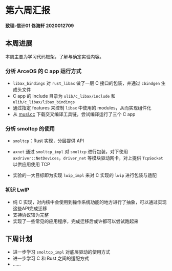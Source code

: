 # 第六周汇报

**致理-信计01  佟海轩 2020012709**

## 本周进展

本周主要为学习代码框架，了解与确定实验内容。

### 分析 ArceOS 的 C app 运行方式

- `libax_bindings` 对 `rust_libax` 做了一层 C 接口的包装，并通过 `cbindgen` 生成头文件
- C app 的 include 目录为 `ulib/c_libax/include` 和 `ulib/c_libax/libax_bindings`
- 通过指定 features 来控制 `libax` 中使用的 modules，从而实现组件化
- 从 [musl.cc](https://musl.cc/) 下载交叉编译工具链，尝试编译运行了三个 C app

### 分析 smoltcp 的使用

- `smoltcp`：Rust 实现，分层提供 API

- `axnet` 通过 `smoltcp_impl` 对 `smoltcp` 进行包装，对下使用 `axdriver::NetDevices`，`driver_net` 等模块驱动网卡，对上提供 `TcpSocket` 以供应用使用 TCP
- 实验的一大目标即为实现 `lwip_impl` 来对 C 实现的 `lwip` 进行包装与适配

### 初识 LwIP

- 纯 C 实现，对内核中会使用到操作系统功能的地方进行了抽象，可以通过实现这些API完成迁移
- 支持协议较为完整
- 实现了一些常见的应用程序，完成迁移后或许都可以尝试跑起来

## 下周计划

- 进一步学习 `smoltcp_impl` 对底层驱动的使用方式
- 进一步学习 C 和 Rust 之间的适配方式
- ……

